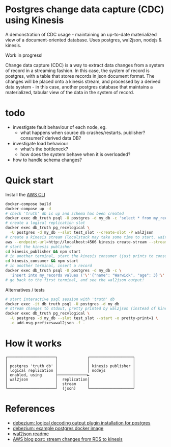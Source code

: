 # Postgres change data capture (CDC) using Kinesis

A demonstration of CDC usage - maintaining an up-to-date materialized view of a
document-oriented database. Uses postgres, wal2json, nodejs & kinesis.

Work in progress!

Change data capture (CDC) is a way to extract data changes from a system of
record in a streaming fashion. In this case, the system of record is postgres,
with a table that stores records in json document format. The changes will be
placed onto a kinesis stream, and processed by a derived data system - in this
case, another postgres database that maintains a materialized, tabular view of
the data in the system of record.


# todo
- investigate fault behaviour of each node, eg.
  - what happens when source db crashes/restarts. publisher? consumer? derived
    data DB?
- investigate load behaviour
  - what's the bottleneck?
  - how does the system behave when it is overloaded?
- how to handle schema changes?


# Quick start
Install the [AWS CLI](https://docs.aws.amazon.com/cli/latest/userguide/install-cliv2.html)

```sh
docker-compose build
docker-compose up -d
# check 'truth' db is up and schema has been created
docker exec db_truth psql -U postgres -d my_db -c 'select * from my_records;'
# create a logical replication slot
docker exec db_truth pg_recvlogical \
  -U postgres -d my_db --slot test_slot --create-slot -P wal2json
# create a kinesis stream (localstack may take some time to start. wait a bit.)
aws --endpoint-url=http://localhost:4566 kinesis create-stream --stream-name Foo --shard-count 1
# start the kinesis publisher
cd kinesis_publisher && npm start
# in another terminal, start the kinesis consumer (just prints to console at the moment)
cd kinesis_consumer && npm start
# in another terminal, insert a record
docker exec db_truth psql -U postgres -d my_db -c \
  'insert into my_records values ('\''{"name": "Warwick", "age": 3}'\'');'
# go back to the first terminal, and see the wal2json output!
```

Alternatives / tests
```sh
# start interactive psql session with 'truth' db
docker exec -it db_truth psql -U postgres -d my_db
# stream changes to stdout, pretty printed by wal2json (instead of kinesis publisher)
docker exec db_truth pg_recvlogical \
  -U postgres -d my_db --slot test_slot --start -o pretty-print=1 \
  -o add-msg-prefixes=wal2json -f -
```


# How it works
```
┌─────────────────────┐             ┌───────────────────┐
│                     │             │                   │
│ postgres 'truth db' │             │ kinesis publisher │
│ logical replication │             │ nodejs            │
│ enabled, using      ├─────────────►                   │
│ wal2json            │  replication│                   │
│                     │  stream     │                   │
└─────────────────────┘  (json)     └───────────────────┘
```


# References
- [debezium: logical decoding output plugin installation for postgres](https://debezium.io/documentation/reference/postgres-plugins.html)
- [debezium: example postgres docker image](https://github.com/debezium/docker-images/tree/master/postgres/9.6)
- [wal2json readme](https://github.com/eulerto/wal2json)
- [AWS blog post: stream changes from RDS to kinesis](https://aws.amazon.com/blogs/database/stream-changes-from-amazon-rds-for-postgresql-using-amazon-kinesis-data-streams-and-aws-lambda/)
